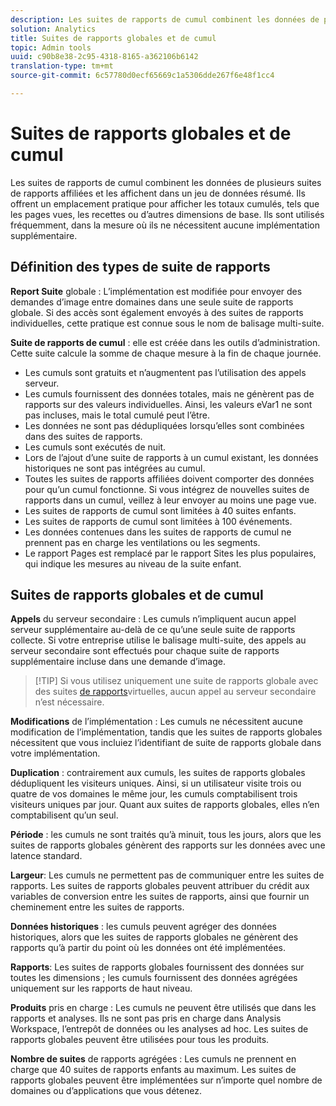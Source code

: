 ```yaml
---
description: Les suites de rapports de cumul combinent les données de plusieurs suites de rapports affiliées et les affichent dans un jeu de données résumé.
solution: Analytics
title: Suites de rapports globales et de cumul
topic: Admin tools
uuid: c90b8e38-2c95-4318-8165-a362106b6142
translation-type: tm+mt
source-git-commit: 6c57780d0ecf65669c1a5306dde267f6e48f1cc4

---
```



# Suites de rapports globales et de cumul

Les suites de rapports de cumul combinent les données de plusieurs suites de rapports affiliées et les affichent dans un jeu de données résumé. Ils offrent un emplacement pratique pour afficher les totaux cumulés, tels que les pages vues, les recettes ou d’autres dimensions de base. Ils sont utilisés fréquemment, dans la mesure où ils ne nécessitent aucune implémentation supplémentaire.

## Définition des types de suite de rapports

**Report Suite** globale : L’implémentation est modifiée pour envoyer des demandes d’image entre domaines dans une seule suite de rapports globale. Si des accès sont également envoyés à des suites de rapports individuelles, cette pratique est connue sous le nom de balisage multi-suite.

**Suite de rapports de cumul** : elle est créée dans les outils d’administration. Cette suite calcule la somme de chaque mesure à la fin de chaque journée.

* Les cumuls sont gratuits et n’augmentent pas l’utilisation des appels serveur.
* Les cumuls fournissent des données totales, mais ne génèrent pas de rapports sur des valeurs individuelles. Ainsi, les valeurs eVar1 ne sont pas incluses, mais le total cumulé peut l’être.
* Les données ne sont pas dédupliquées lorsqu’elles sont combinées dans des suites de rapports.
* Les cumuls sont exécutés de nuit.
* Lors de l’ajout d’une suite de rapports à un cumul existant, les données historiques ne sont pas intégrées au cumul.
* Toutes les suites de rapports affiliées doivent comporter des données pour qu’un cumul fonctionne. Si vous intégrez de nouvelles suites de rapports dans un cumul, veillez à leur envoyer au moins une page vue.
* Les suites de rapports de cumul sont limitées à 40 suites enfants.
* Les suites de rapports de cumul sont limitées à 100 événements.
* Les données contenues dans les suites de rapports de cumul ne prennent pas en charge les ventilations ou les segments.
* Le rapport Pages est remplacé par le rapport Sites les plus populaires, qui indique les mesures au niveau de la suite enfant.

## Suites de rapports globales et de cumul

**Appels** du serveur secondaire : Les cumuls n’impliquent aucun appel serveur supplémentaire au-delà de ce qu’une seule suite de rapports collecte. Si votre entreprise utilise le balisage multi-suite, des appels au serveur secondaire sont effectués pour chaque suite de rapports supplémentaire incluse dans une demande d’image.

> [!TIP] Si vous utilisez uniquement une suite de rapports globale avec des suites [de rapports](../../components/vrs/vrs-considerations.md)virtuelles, aucun appel au serveur secondaire n’est nécessaire.

**Modifications** de l’implémentation : Les cumuls ne nécessitent aucune modification de l’implémentation, tandis que les suites de rapports globales nécessitent que vous incluiez l’identifiant de suite de rapports globale dans votre implémentation.

**Duplication** : contrairement aux cumuls, les suites de rapports globales dédupliquent les visiteurs uniques. Ainsi, si un utilisateur visite trois ou quatre de vos domaines le même jour, les cumuls comptabilisent trois visiteurs uniques par jour. Quant aux suites de rapports globales, elles n’en comptabilisent qu’un seul.

**Période** : les cumuls ne sont traités qu’à minuit, tous les jours, alors que les suites de rapports globales génèrent des rapports sur les données avec une latence standard.

**Largeur**: Les cumuls ne permettent pas de communiquer entre les suites de rapports. Les suites de rapports globales peuvent attribuer du crédit aux variables de conversion entre les suites de rapports, ainsi que fournir un cheminement entre les suites de rapports.

**Données historiques** : les cumuls peuvent agréger des données historiques, alors que les suites de rapports globales ne génèrent des rapports qu’à partir du point où les données ont été implémentées.

**Rapports**: Les suites de rapports globales fournissent des données sur toutes les dimensions ; les cumuls fournissent des données agrégées uniquement sur les rapports de haut niveau.

**Produits** pris en charge : Les cumuls ne peuvent être utilisés que dans les rapports et analyses. Ils ne sont pas pris en charge dans Analysis Workspace, l’entrepôt de données ou les analyses ad hoc. Les suites de rapports globales peuvent être utilisées pour tous les produits.

**Nombre de suites** de rapports agrégées : Les cumuls ne prennent en charge que 40 suites de rapports enfants au maximum. Les suites de rapports globales peuvent être implémentées sur n’importe quel nombre de domaines ou d’applications que vous détenez.
